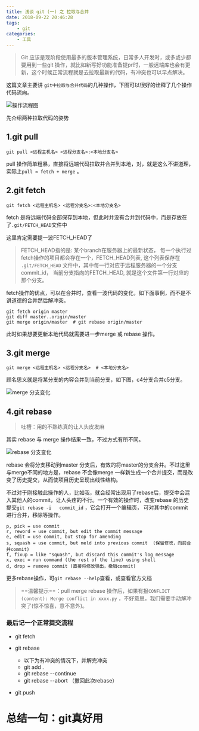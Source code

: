 ```yaml
---
title: 浅谈 git (一) 之 拉取与合并
date: 2018-09-22 20:46:28
tags:
    - git
categories: 
    - 工具
---
```


> Git 应该是现阶段使用最多的版本管理系统，日常多人开发时，或多或少都要用到一些git 操作，就比如新写好功能准备提pr时，一般远端库也会有更新，这个时候正常流程就是去拉取最新的代码，有冲突也可以早点解决。

<!-- more -->

这篇文章主要讲 `git中拉取与合并代码`的几种操作，下图可以很好的诠释了几个操作代码流向。

![操作流程图](http://picture.wzmmmmj.com/git1.jpg)



先介绍两种拉取代码的姿势

## 1.git pull

```shell
git pull <远程主机名> <远程分支名>:<本地分支名>
```

pull 操作简单粗暴，直接将远端代码拉取并合并到本地，对，就是这么不讲道理，实际上`pull ≈ fetch + merge` 。

## 2.git fetch

```shell
git fetch <远程主机名> <远程分支名>:<本地分支名>
```

fetch 是将远端代码全部保存到本地，但此时并没有合并到代码中，而是存放在了`.git/FETCH_HEAD`文件中

这里肯定需要提一波FETCH_HEAD了

> FETCH_HEAD指的是: 某个branch在服务器上的最新状态， 每一个执行过fetch操作的项目都会存在一个，FETCH_HEAD列表, 这个列表保存在 `.git/FETCH_HEAD` 文件中，其中每一行对应于远程服务器的一个分支commit_id， 当前分支指向的FETCH_HEAD, 就是这个文件第一行对应的那个分支。

fetch操作的优点，可以在合并时，查看一波代码的变化，如下面事例，而不是不讲道德的合并然后解冲突。

```shell
git fetch origin master
git diff master..origin/master
git merge origin/master  # git rebase origin/master
```

此时如果想要更新本地代码就需要进一步merge 或 rebase 操作。

## 3.git merge

```shell
git merge <远程主机名> <远程分支名>  # <本地分支名>
```

顾名思义就是将某分支的内容合并到当前分支，如下图，c4分支合并c5分支。

![merge 分支变化](http://picture.wzmmmmj.com/git2.png)

## 4.git rebase

> 吐槽：用的不熟练真的让人头皮发麻

其实 rebase 与 merge 操作结果一致，不过方式有所不同。

![rebase 分支变化](http://picture.wzmmmmj.com/git3.png)

rebase 会将分支移动到master 分支后，有效的将master的分支合并。不过这里与merge不同的地方是，rebase 不会像merge 一样新生成一个合并提交，而是改变了历史提交，从而使项目历史呈现出线性结构。

不过对于刚接触此操作的人，比如我，就会经常出现用了rebase后，提交中会混入其他人的commit，让人头疼的不行。一个有效的操作时，改变rebase 的历史提交`git rebase -i   commit_id`   ，它会打开一个编辑页， 可对其中的commit 进行合并，移除等操作。

```shell
p, pick = use commit
r, reword = use commit, but edit the commit message
e, edit = use commit, but stop for amending
s, squash = use commit, but meld into previous commit  (保留修改，向前合并commit)
f, fixup = like "squash", but discard this commit's log message
x, exec = run command (the rest of the line) using shell
d, drop = remove commit (直接将修改弹出，撤销commit)
```

更多rebase操作，可`git rebase --help`查看，或查看官方文档

> ==温馨提示==：pull merge rebase 操作后，如果有报`CONFLICT (content): Merge conflict in xxxx.py` ，不好意思，我们需要手动解冲突了(惊不惊喜，意不意外)。



### 最后记一个正常提交流程

- git fetch
- git rebase
  - 以下为有冲突的情况下，并解完冲突
  - git add .
  - git  rebase --continue
  - git rebase --abort  （撤回此次rebase）

- git push





# 总结一句：git真好用
